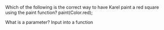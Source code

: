 Which of the following is the correct way to have Karel paint a red square using the paint function?
paint(Color.red);

What is a parameter?
Input into a function

